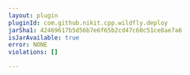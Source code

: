 ```yaml
---
layout: plugin
pluginId: com.github.nikit.cpp.wildfly.deploy
jarSha1: 42469617b5d56b7e6f65b2cd47c60c51ce8ae7a6
isJarAvailable: true
error: NONE
violations: []

---
```

